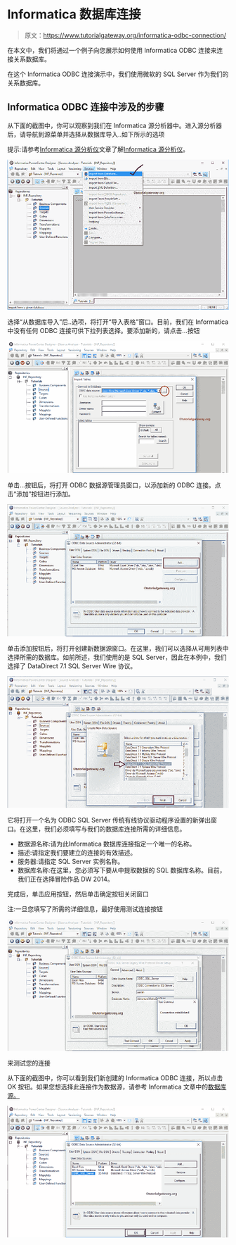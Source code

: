 # Informatica 数据库连接

> 原文：<https://www.tutorialgateway.org/informatica-odbc-connection/>

在本文中，我们将通过一个例子向您展示如何使用 Informatica ODBC 连接来连接关系数据库。

在这个 Informatica ODBC 连接演示中，我们使用微软的 SQL Server 作为我们的关系数据库。

## Informatica ODBC 连接中涉及的步骤

从下面的截图中，你可以观察到我们在 Informatica 源分析器中。进入源分析器后，请导航到源菜单并选择从数据库导入..如下所示的选项

提示:请参考[Informatica 源分析仪](https://www.tutorialgateway.org/informatica-source-analyzer/)文章了解[Informatica 源分析仪](https://www.tutorialgateway.org/informatica/)。

![Informatica ODBC Connection 1](img/b9def71887ef074b8de49d991e769431.png)

选择“从数据库导入”后..选项，将打开“导入表格”窗口。目前，我们在 Informatica 中没有任何 ODBC 连接可供下拉列表选择。要添加新的，请点击…按钮

![Informatica ODBC Connection 2](img/09bcae4e17f1ee4e8192b2535e467183.png)

单击…按钮后，将打开 ODBC 数据源管理员窗口，以添加新的 ODBC 连接。点击“添加”按钮进行添加。

![Informatica ODBC Connection 3](img/f157b76ca80d7b52d0a100e7a314cf42.png)

单击添加按钮后，将打开创建新数据源窗口。在这里，我们可以选择从可用列表中选择所需的数据库。如前所述，我们使用的是 SQL Server，因此在本例中，我们选择了 DataDirect 7.1 SQL Server Wire 协议。

![Informatica ODBC Connection 4](img/e08cab383dc40319794737a58e653275.png)

它将打开一个名为 ODBC SQL Server 传统有线协议驱动程序设置的新弹出窗口。在这里，我们必须填写与我们的数据库连接所需的详细信息。

*   数据源名称:请为此Informatica 数据库连接指定一个唯一的名称。
*   描述:请指定我们要建立的连接的有效描述。
*   服务器:请指定 SQL Server 实例名称。
*   数据库名称:在这里，您必须写下要从中提取数据的 SQL 数据库名称。目前，我们正在选择冒险作品 DW 2014。

完成后，单击应用按钮，然后单击确定按钮关闭窗口

注:一旦您填写了所需的详细信息，最好使用测试连接按钮

![Informatica ODBC Connection 5](img/925a525bee9f74f127606e222ccd3039.png)

来测试您的连接

从下面的截图中，你可以看到我们新创建的 Informatica ODBC 连接，所以点击 OK 按钮。如果您想选择此连接作为数据源，请参考 Informatica 文章中的[数据库源。](https://www.tutorialgateway.org/database-source-in-informatica/)

[![Informatica ODBC Connection 6](img/4372e067e9e7d27512f1b57b46c7566a.png)](https://www.tutorialgateway.org/database-source-in-informatica/)